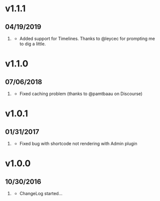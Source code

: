 # v1.1.1
## 04/19/2019

1. [](#new)
    * Added support for Timelines. Thanks to @leycec for prompting me to dig a little.

# v1.1.0
## 07/06/2018

1. [](#bugfix)
    * Fixed caching problem (thanks to @pamtbaau on Discourse)

# v1.0.1
##  01/31/2017

1. [](#bugfix)
    * Fixed bug with shortcode not rendering with Admin plugin

# v1.0.0
##  10/30/2016

1. [](#new)
    * ChangeLog started...
